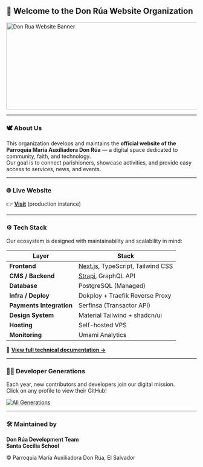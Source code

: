 ## 👋 Welcome to the Don Rúa Website Organization

<img width="1267" height="230" alt="Don Rua Website Banner" src="https://github.com/user-attachments/assets/3fed8780-1646-4223-b918-56d57c302a63" />

---

### 🕊️ About Us
This organization develops and maintains the **official website of the Parroquia María Auxiliadora Don Rúa** — a digital space dedicated to community, faith, and technology.  
Our goal is to connect parishioners, showcase activities, and provide easy access to services, news, and events.

---

### 🌐 Live Website
👉 **[Visit](https://salesianosdonrua.com/)** (production instance)

---

### ⚙️ Tech Stack
Our ecosystem is designed with maintainability and scalability in mind:

| Layer | Stack |
|-------|--------|
| **Frontend** | [Next.js](https://nextjs.org/), TypeScript, Tailwind CSS |
| **CMS / Backend** | [Strapi](https://strapi.io/), GraphQL API |
| **Database** | PostgreSQL (Managed) |
| **Infra / Deploy** | Dokploy + Traefik Reverse Proxy |
| **Payments Integration** | Serfinsa (Transactor API) |
| **Design System** | Material Tailwind + shadcn/ui |
| **Hosting** | Self-hosted VPS |
| **Monitoring** | Umami Analytics |

📘 **[View full technical documentation →](https://github.com/don-rua/don-rua-docs)**

---

### 👩‍💻 Developer Generations
Each year, new contributors and developers join our digital mission.  
Click on any profile to view their GitHub!

[![All Generations](https://don-rua.github.io/don-rua-teams/public/ALL-GENS.svg)](https://don-rua.github.io/don-rua-teams/public/ALL-GENS.svg)

---

### 🛠️ Maintained by
**Don Rúa Development Team**  
**Santa Cecilia School** 

© Parroquia María Auxiliadora Don Rúa, El Salvador
